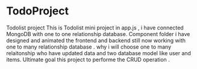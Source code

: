 # TodoProject
Todolist project
This is Todolist mini project in app.js , i have connected MongoDB with one to one relationship database.
Component folder i have designed and animated the frontend and backend still now working with one to many relationship database .
why i will choose one to many relaitonship who have updated data and two database model like user and items.
Ultimate goal this project to performe the CRUD operation .
